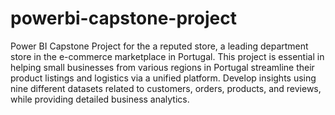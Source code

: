 # powerbi-capstone-project

Power BI Capstone Project for the a reputed store, a leading department store in the e-commerce marketplace in Portugal. This project is essential in helping small businesses from various regions in Portugal streamline their product listings and logistics via a unified platform. Develop insights using nine different datasets related to customers, orders, products, and reviews, while providing detailed business analytics.
